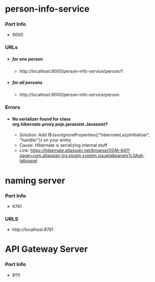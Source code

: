 # person-info-service
### Port Info
- 9000
### URLs 
- ##### for one person
    - http://localhost:9000/person-info-service/person/1
- ##### for all persons
    - http://localhost:9000/person-info-service/person

### Errors
- #### No serializer found for class org.hibernate.proxy.pojo.javassist.Javassist?
    - Solution: Add @JsonIgnoreProperties({"hibernateLazyInitializer", "handler"}) on your entity
    - Cause: Hibernate is serializing internal stuff 
    - Link: https://hibernate.atlassian.net/browse/OGM-641?page=com.atlassian.jira.plugin.system.issuetabpanels%3Aall-tabpanel

# naming server
### Port Info
- 8761
### URLS 
- http://localhost:8761

# API Gateway Server
### Port Info
- 8111
